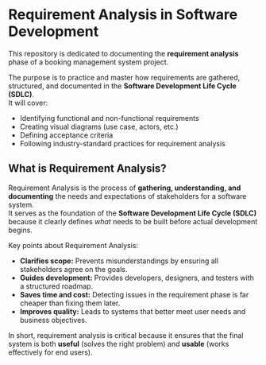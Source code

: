 # Requirement Analysis in Software Development

This repository is dedicated to documenting the **requirement analysis** phase of a booking management system project.  

The purpose is to practice and master how requirements are gathered, structured, and documented in the **Software Development Life Cycle (SDLC)**.  
It will cover:  
- Identifying functional and non-functional requirements  
- Creating visual diagrams (use case, actors, etc.)  
- Defining acceptance criteria  
- Following industry-standard practices for requirement analysis

## What is Requirement Analysis?

Requirement Analysis is the process of **gathering, understanding, and documenting** the needs and expectations of stakeholders for a software system.  
It serves as the foundation of the **Software Development Life Cycle (SDLC)** because it clearly defines *what* needs to be built before actual development begins.

Key points about Requirement Analysis:
- **Clarifies scope:** Prevents misunderstandings by ensuring all stakeholders agree on the goals.  
- **Guides development:** Provides developers, designers, and testers with a structured roadmap.  
- **Saves time and cost:** Detecting issues in the requirement phase is far cheaper than fixing them later.  
- **Improves quality:** Leads to systems that better meet user needs and business objectives.  

In short, requirement analysis is critical because it ensures that the final system is both **useful** (solves the right problem) and **usable** (works effectively for end users).